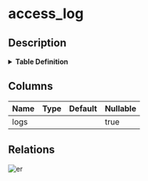 # access_log

## Description

<details>
<summary><strong>Table Definition</strong></summary>

```sql
CREATE VIRTUAL TABLE access_log USING fts4(logs)
```

</details>

## Columns

| Name | Type | Default | Nullable |
| ---- | ---- | ------- | -------- |
| logs |  |  | true |

## Relations

![er](access_log.svg)
